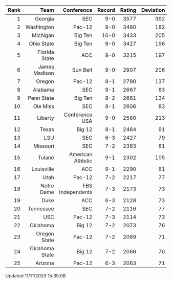 | Rank  | Team                 | Conference           | Record   | Rating | Deviation |
| ---:  | ---:                 | ---:                 | ---:     | ---:   | ---:      |
| 1     | Georgia              | SEC                  | 9-0      | 3577   | 362       |
| 2     | Washington           | Pac-12               | 9-0      | 3480   | 182       |
| 3     | Michigan             | Big Ten              | 10-0     | 3433   | 205       |
| 4     | Ohio State           | Big Ten              | 9-0      | 3427   | 196       |
| 5     | Florida State        | ACC                  | 9-0      | 3215   | 197       |
| 6     | James Madison        | Sun Belt             | 9-0      | 2907   | 206       |
| 7     | Oregon               | Pac-12               | 8-1      | 2790   | 137       |
| 8     | Alabama              | SEC                  | 9-1      | 2667   | 83        |
| 9     | Penn State           | Big Ten              | 8-2      | 2661   | 134       |
| 10    | Ole Miss             | SEC                  | 8-1      | 2606   | 83        |
| 11    | Liberty              | Conference USA       | 9-0      | 2580   | 213       |
| 12    | Texas                | Big 12               | 8-1      | 2464   | 91        |
| 13    | LSU                  | SEC                  | 6-3      | 2427   | 79        |
| 14    | Missouri             | SEC                  | 7-2      | 2383   | 81        |
| 15    | Tulane               | American Athletic    | 9-1      | 2302   | 105       |
| 16    | Louisville           | ACC                  | 9-1      | 2290   | 81        |
| 17    | Utah                 | Pac-12               | 7-2      | 2217   | 77        |
| 18    | Notre Dame           | FBS Independents     | 7-3      | 2173   | 73        |
| 19    | Duke                 | ACC                  | 6-3      | 2128   | 73        |
| 20    | Tennessee            | SEC                  | 7-2      | 2116   | 77        |
| 21    | USC                  | Pac-12               | 7-3      | 2114   | 73        |
| 22    | Oklahoma             | Big 12               | 7-2      | 2073   | 76        |
| 23    | Oregon State         | Pac-12               | 7-2      | 2069   | 71        |
| 24    | Oklahoma State       | Big 12               | 7-2      | 2066   | 70        |
| 25    | Arizona              | Pac-12               | 6-3      | 2063   | 71        |

Updated 11/11/2023 15:35:08
